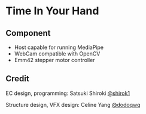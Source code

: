 # Time In Your Hand

<!-- GIFs here -->

## Component

- Host capable for running MediaPipe
- WebCam compatible with OpenCV
- Emm42 stepper motor controller

## Credit

EC design, programming: Satsuki Shiroki [@shirok1](https://github.com/shirok1)

Structure design, VFX design: Celine Yang [@dodoqwq](https://github.com/dodoqwq)
